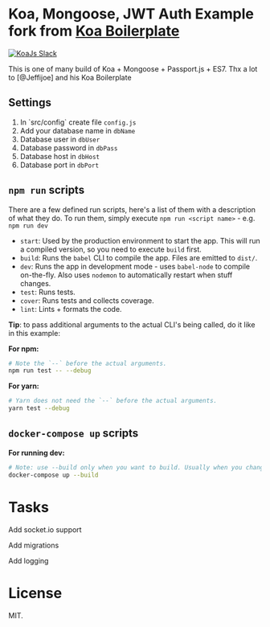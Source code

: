 # Koa, Mongoose, JWT Auth Example fork from <a href="https://github.com/jeffijoe/koa-es7-boilerplate">Koa Boilerplate</a>

<a href="https://communityinviter.com/apps/koa-js/koajs" rel="KoaJs Slack Community">![KoaJs Slack](https://img.shields.io/badge/Koa.Js-Slack%20Channel-Slack.svg?longCache=true&style=for-the-badge)</a>



This is one of many build of Koa + Mongoose + Passport.js + ES7. Thx a 
lot to [@Jeffijoe] and his Koa Boilerplate

## Settings
<ol>
<li> In `src/config` create file <code>config.js</code></li>
<li> Add your database name in <code>dbName</code></li>
<li> Database user in <code>dbUser</code></li>
<li> Database password in <code>dbPass</code></li>
<li> Database host in <code>dbHost</code></li>
<li> Database port in <code>dbPort</code></li>
</ol>

## `npm run` scripts

There are a few defined run scripts, here's a list of them with a description of what they do. To run them, simply execute `npm run <script name>` - e.g. `npm run dev`

- `start`: Used by the production environment to start the app. This will run a compiled version, so you need to execute `build` first.
- `build`: Runs the `babel` CLI to compile the app. Files are emitted to `dist/`.
- `dev`: Runs the app in development mode - uses `babel-node` to compile on-the-fly. Also uses `nodemon` to automatically restart when stuff changes.
- `test`: Runs tests.
- `cover`: Runs tests and collects coverage.
- `lint`: Lints + formats the code.

**Tip**: to pass additional arguments to the actual CLI's being called, do it like in this example:

**For npm:**

```bash
# Note the `--` before the actual arguments.
npm run test -- --debug
```

**For yarn:**

```bash
# Yarn does not need the `--` before the actual arguments.
yarn test --debug
```

## `docker-compose up` scripts

**For running dev:**

```bash
# Note: use --build only when you want to build. Usually when you change packages.json
docker-compose up --build
```


# Tasks

Add socket.io support

Add migrations

Add logging
# License

MIT.

[api-helper]: /src/__tests__/api-helper.js
[close-event]: /src/lib/server.js#L58
[standard]: http://standardjs.com/
[koa-router]: https://github.com/alexmingoia/koa-router
[babel]: https://github.com/babel/babel
[jest]: https://github.com/facebook/jest
[koa-bodyparser]: https://github.com/koajs/bodyparser
[eslint]: https://github.com/eslint/eslint
[prettier]: https://github.com/prettier/prettier
[husky]: https://github.com/typicode/husky
[lint-staged]: https://github.com/okonet/lint-staged
[cors]: https://github.com/koajs/cors
[nodemon]: https://github.com/remy/nodemon
[respond]: https://github.com/jeffijoe/koa-respond
[yenv]: https://github.com/jeffijoe/yenv
[awilix]: https://github.com/jeffijoe/awilix
[awilix-koa]: https://github.com/jeffijoe/awilix-koa
[smid]: https://github.com/jeffijoe/smid
[fejl]: https://github.com/jeffijoe/fejl
